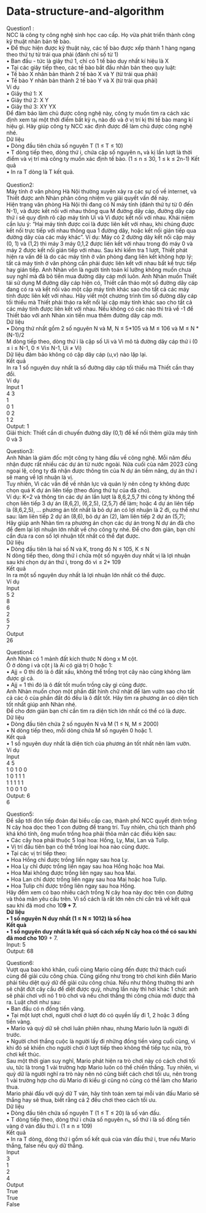 # Data-structure-and-algorithm<br>

Question1 : <br>
NCC là công ty công nghệ sinh học cao cấp. Họ vừa phát triển thành công kỹ thuật nhân bản tế bào.<br>
• Để thực hiện được kỹ thuật này, các tế bào được xếp thành 1 hàng ngang theo thứ tự từ trái qua phải (đánh chỉ số từ 1)<br>
• Ban đầu - tức là giây thứ 1, chỉ có 1 tế bào duy nhất kí hiệu là X<br>
• Tại các giây tiếp theo, các tế bào bắt đầu nhân bản theo quy luật:<br>
• Tế bào X nhân bản thành 2 tế bào X và Y (từ trái qua phải)<br>
• Tế bào Y nhân bản thành 2 tế bào Y và X (từ trái qua phải)<br>
Ví dụ<br>
• Giây thứ 1: X<br>
• Giây thứ 2: X Y<br>
• Giây thứ 3: XY YX<br>
Để đảm bảo làm chủ được công nghệ này, công ty muốn tìm ra cách xác định xem tại một thời điểm bất kỳ n₁ nào đó và ở vị trí kị thì tế bào mang kí hiệu gì. Hãy giúp công ty NCC xác định được để làm chủ được công nghệ nhé.<br>
Dữ liệu<br>
• Dòng đầu tiên chứa số nguyên T (1 ≤ T ≤ 10)<br>
• T dòng tiếp theo, dòng thứ i, chứa cặp số nguyên n₁ và kị lần lượt là thời điểm và vị trí mà công ty muốn xác định tế bào. (1 ≤ n ≤ 30, 1 ≤ k ≤ 2n-1)
Kết quả<br>
• In ra T dòng là T kết quả.<br>
<br>
Question2:<br>
Máy tính ở văn phòng Hà Nội thường xuyên xảy ra các sự cố về internet, và Thiết được anh Nhàn phân công nhiệm vụ giải quyết vấn đề này.<br>
Hiện trạng văn phòng Hà Nội thì đang có N máy tính (đánh thứ tự từ 0 đến N-1), và được kết nối với nhau thông qua M đường dây cáp, đường dây cáp thứ i sẽ quy định rõ cặp máy tính Ui và Vì được kết nối với nhau.
Khái niệm cần lưu ý: “Hai máy tính được coi là được liên kết với nhau, khi chúng được kết nối trực tiếp với nhau thông qua 1 đường dây, hoặc kết nối gián tiếp qua đường dây của các máy khác”.
Ví dụ: Máy có 2 đường dây kết nối cặp máy (0, 1) và (1,2) thì máy 3 máy 0,1,2 được liên kết với nhau trong đó máy 0 và máy 2 được kết nối gián tiếp với nhau.
Sau khi kiểm tra 1 lượt, Thiết phát hiện ra vấn đề là do các máy tính ở văn phòng đang liên kết không hợp lý: tất cả máy tính ở văn phòng cần phải được liên kết với nhau bất kể trực tiếp hay gián tiếp.
Anh Nhàn vốn là người tính toán kĩ lưỡng không muốn chưa suy nghĩ mà đã bỏ tiền mua đường dây cáp mới luôn. Anh Nhàn muốn Thiết tái sử dụng M đường dây cáp hiện có, Thiết cần tháo một số đường dây cáp đang có ra và kết nối vào một cặp máy tính khác sao cho tất cả các máy tính được liên kết với nhau.
Hãy viết một chương trình tìm số đường dây cáp tối thiểu mà Thiết phải tháo ra kết nối lại cặp máy tính khác sao cho tất cả các máy tính được liên kết với nhau. Nếu không có các nào thì trả về -1 để Thiết báo với anh Nhàn xin tiền mua thêm đường dây cáp mới.<br>
Dữ liệu<br>
• Dòng thứ nhất gồm 2 số nguyên N và M, N ≤ 5*105 và M ≤ 106 và M ≤ N * (N-1)/2<br>
M dòng tiếp theo, dòng thứ i là cặp số Ui và Vì mô tả đường dây cáp thứ i (0 ≤ i ≤ N-1, 0 ≤ Vi≤ N-1, Ui ≠ Vi)<br>
Dữ liệu đảm bảo không có cặp dây cáp (u,v) nào lặp lại.<br>
Kết quả<br>
In ra 1 số nguyên duy nhất là số đường dây cáp tối thiểu mà Thiết cần thay đổi.<br>
Ví dụ<br>
Input 1<br>
4 3<br>
1<br>
0 1<br>
0 2<br>
1 2<br>
Output: 1<br>
Giải thích: Thiết cần di chuyến đường dây (0,1) để kế nối thêm giữa máy tính 0 và 3<br>

Question3:<br>
Anh Nhàn là giám đốc một công ty hàng đầu về công nghệ. Mỗi năm đều nhận được rất nhiều các dự án từ nước ngoài. Nửa cuối của năm 2023 cũng ngoại lệ, công ty đã nhận được thông tin của N dự án tiềm năng, dự án thứ i sẽ mang về lợi nhuận là vị.<br>
Tuy nhiên, Vì các vấn đề về nhân lực và quản lý nên công ty không được chọn quá K dự án liên tiếp (theo đúng thứ tự của đã cho).<br>
Ví dụ: K=2 và thông tin các dự án lần lượt là 8,6,2,5,7 thì công ty không thể chọn liên tiếp 3 dự án (8,6,2), (6,2,5), (2,5,7) để làm; hoặc 4 dự án liên tiếp là (8,6,2,5), ... phương án tốt nhất là bỏ dự án có lợi nhuận là 2 đi, cụ thể như sau: làm liên tiếp 2 dự án (8,6), bỏ dự án (2), làm liên tiếp 2 dự án (5,7);<br>
Hãy giúp anh Nhàn tìm ra phương án chọn các dự án trong N dự án đã cho để đem lại lợi nhuận lớn nhất về cho công ty nhé. Để cho đơn giản, bạn chỉ cần đưa ra con số lợi nhuận tốt nhất có thể đạt được.<br>
Dữ liệu<br>
• Dòng đầu tiên là hai số N và K, trong đó N ≤ 105, K ≤ N<br>
N dòng tiếp theo, dòng thứ i chứa một số nguyên duy nhất vị là lợi nhuận sau khi chọn dự án thứ i, trong đó vì ≤ 2* 109<br>
Kết quả<br>
In ra một số nguyên duy nhất là lợi nhuận lớn nhất có thể được.<br>
Ví dụ<br>
Input<br>
5 2<br>
8<br>
6<br>
2<br>
5<br>
7<br>
Output<br>
26<br>

Question4: <br>
Anh Nhàn có 1 mảnh đất kích thước N dòng x M cột.<br>
Ô ở dòng i và cột j là Ai có giá trị 0 hoặc 1:<br>
• Ajj = 0 thì đó là ô đất xấu, không thể trồng trọt cây nào cũng không làm được gì cả.<br>
• Ajj = 1 thì đó là ô đất tốt muốn trồng cây gì cũng được.<br>
Anh Nhàn muốn chọn một phần đất hình chữ nhật để làm vườn sao cho tất cả các ô của phần đất đó đều là ô đất tốt. Hãy tìm ra phương án có diện tích tốt nhất giúp anh Nhàn nhé.<br>
Để cho đơn giản bạn chỉ cần tìm ra diện tích lớn nhất có thể có là được.<br>
Dữ liệu<br>
• Dòng đầu tiên chứa 2 số nguyên N và M (1 ≤ N, M ≤ 2000)<br>
• N dòng tiếp theo, mỗi dòng chứa M số nguyên 0 hoặc 1.<br>
Kết quả<br>
• 1 số nguyên duy nhất là diện tích của phương án tốt nhất nên làm vườn.<br>
Ví dụ<br>
Input<br>
4 5<br>
1 0 1 0 0<br>
1 0 1 1 1<br>
1 1 1 1 1<br>
1 0 0 1 0<br>
Output: 6<br>
6<br>

Question5:<br>
Để sắp tới đón tiếp đoàn đại biểu cấp cao, thành phố NCC quyết định trồng N cây hoa dọc theo 1 con đường để trang trí. Tuy nhiên, chủ tịch thành phố khá khó tính, ông muốn trồng hoa phải thỏa mãn các điều kiện sau:<br>
• Các cây hoa phải thuộc 5 loại hoa: Hồng, Ly, Mai, Lan và Tulip.<br>
• Vị trí đầu tiên bạn có thể trồng loại hoa nào cũng được.<br>
• Tại các vị trí tiếp theo:<br>
• Hoa Hồng chỉ được trồng liền ngay sau hoa Ly.<br>
• Hoa Ly chỉ được trồng liền ngay sau hoa Hồng hoặc hoa Mai.<br>
• Hoa Mai không được trồng liên ngay sau hoa Mai.<br>
• Hoa Lan chỉ được trồng liền ngay sau hoa Mai hoặc hoa Tulip.<br>
• Hoa Tulip chỉ được trồng liên ngay sau hoa Hồng.<br>
Hãy đếm xem có bao nhiêu cách trồng N cây hoa này dọc trên con đường và thỏa mãn yêu cầu trên. Vì số cách là rất lớn nên chỉ cần trả về kết quả sau khi đã mod cho 10**9 + 7.<br>
Dữ liệu<br>
• 1 số nguyên N duy nhất (1 ≤ N ≤ 1012) là số hoa<br>
Kết quả<br>
• 1 số nguyên duy nhất là kết quả số cách xếp N cây hoa có thể có sau khi đã mod cho 10**9 + 7.<br>
Input: 5<br>
Output: 68<br>

Question6:<br>
Vượt qua bao khó khăn, cuối cùng Mario cũng đến được thử thách cuối cùng để giải cứu công chúa. Cũng giống như trong trò chơi kinh điển Mario phải tiêu diệt quỷ dữ để giải cứu công chúa.
Nếu như thông thường thì anh sẽ chặt đứt cây cầu để diệt được quỷ, nhưng lần này thì hơi khác 1 chút: anh sẽ phải chơi với nó 1 trò chơi và nếu chơi thắng thì công chúa mới được thả ra.
Luật chơi như sau:<br>
• Ban đầu có n đồng tiền vàng.<br>
• Tại một lượt chơi, người chơi ở lượt đó có quyền lấy đi 1, 2 hoặc 3 đồng tiền vàng.<br>
• Mario và quỷ dữ sẽ chơi luân phiên nhau, nhưng Mario luôn là người đi trước.<br>
• Người chơi thắng cuộc là người lấy đi những đồng tiền vàng cuối cùng, vì khi đó sẽ khiến cho người chơi ở lượt tiếp theo không thể tiếp tục nữa, trò chơi kết thúc.<br>
Sau một thời gian suy nghĩ, Mario phát hiện ra trò chơi này có cách chơi tối ưu, tức là trong 1 vài trường hợp Mario luôn có thể chiến thắng. Tuy nhiên, vì quỷ dữ là người nghĩ ra trò này nên nó cũng biết cách chơi tối ưu, nên trong 1 vài trường hợp cho dù Mario đi kiểu gì cũng nó cũng có thể làm cho Mario thua.<br>
Mario phải đấu với quỷ dữ T ván, hãy tính toán xem tại mỗi ván đấu Mario sẽ thắng hay sẽ thua, biết rằng cả 2 đều chơi theo cách tối ưu.<br>
Dữ liệu<br>
• Dòng đầu tiên chứa số nguyên T (1 ≤ T ≤ 20) là số ván đấu.<br>
• T dòng tiếp theo, dòng thứ i chứa số nguyên n₁, số thứ i là số đồng tiền vàng ở ván đấu thứ i. (1 ≤ n ≤ 109)<br>
Kết quả<br>
• In ra T dòng, dòng thứ i gồm số kết quả của ván đấu thứ i, true nếu Mario thắng, false nếu quỷ dữ thắng.<br>
Input<br>
3<br>
1<br>
2<br>
4<br>
Output<br>
True<br>
True<br>
False<br>

